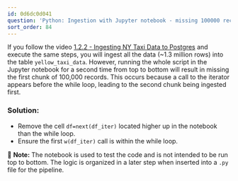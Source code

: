 ```yaml
---
id: 0d6dc0d041
question: 'Python: Ingestion with Jupyter notebook - missing 100000 records'
sort_order: 84
---
```


If you follow the video [1.2.2 - Ingesting NY Taxi Data to Postgres](https://www.youtube.com/watch?v=2JM-ziJt0WI&list=PL3MmuxUbc_hJed7dXYoJw8DoCuVHhGEQb&index=5) and execute the same steps, you will ingest all the data (~1.3 million rows) into the table `yellow_taxi_data`. However, running the whole script in the Jupyter notebook for a second time from top to bottom will result in missing the first chunk of 100,000 records. This occurs because a call to the iterator appears before the while loop, leading to the second chunk being ingested first.

### Solution:

- Remove the cell `df=next(df_iter)` located higher up in the notebook than the while loop.
- Ensure the first `w(df_iter)` call is within the while loop.

📔 **Note:** The notebook is used to test the code and is not intended to be run top to bottom. The logic is organized in a later step when inserted into a `.py` file for the pipeline.